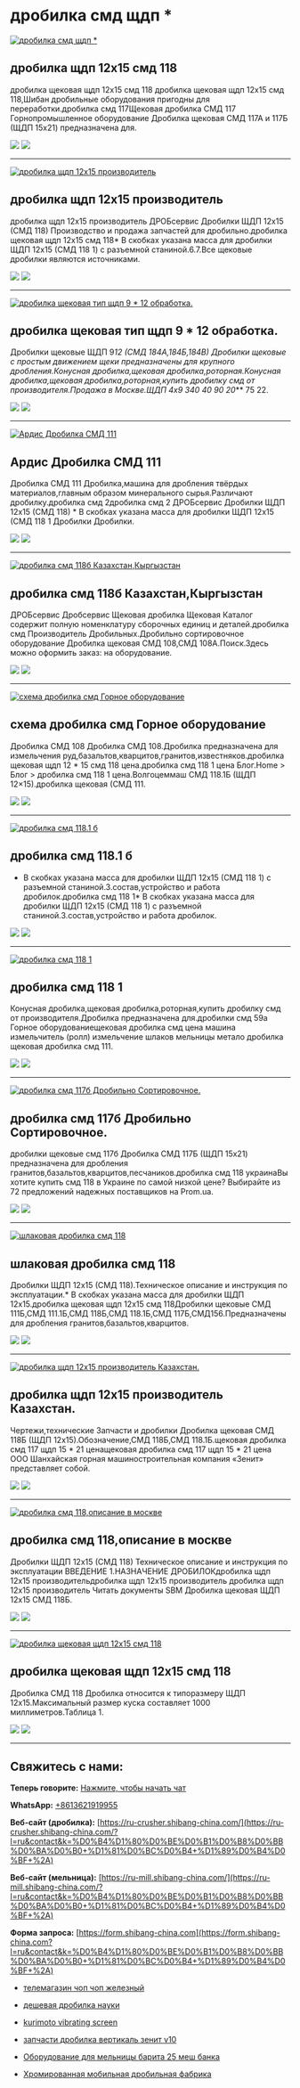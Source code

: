 # дробилка смд щдп *

<a href="https://swt.shibang-china.com/?l=ru&img&k=%D0%B4%D1%80%D0%BE%D0%B1%D0%B8%D0%BB%D0%BA%D0%B0+%D1%81%D0%BC%D0%B4+%D1%89%D0%B4%D0%BF+%2A" target="_blank">![дробилка смд щдп *](http://static.shibang-china.com/all-800x300/1286.jpg)</a>

## дробилка щдп 12х15 смд 118
дробилка щековая щдп 12х15 смд 118 дробилка щековая щдп 12х15 смд 118,Шибан дробильные оборудования пригодны для переработки.дробилка смд 117Щековая дробилка СМД 117 Горнопромышленное оборудование Дробилка щековая СМД 117А и 117Б (ЩДП 15х21) предназначена для.


<a href="https://whatsapp.shibangsoft.com/WhatsApp.php" target="_blank" title="WhatsApp">![](http://static.shibang-china.com/icon/whatsapp.png)</a> <a href="https://swt.shibang-china.com/?l=ru&icon&k=%D0%B4%D1%80%D0%BE%D0%B1%D0%B8%D0%BB%D0%BA%D0%B0+%D1%81%D0%BC%D0%B4+%D1%89%D0%B4%D0%BF+%2A" target="_blank">![](http://static.shibang-china.com/icon/chat-ru.png)</a>

---

<a href="https://swt.shibang-china.com/?l=ru&img&k=%D0%B4%D1%80%D0%BE%D0%B1%D0%B8%D0%BB%D0%BA%D0%B0+%D1%81%D0%BC%D0%B4+%D1%89%D0%B4%D0%BF+%2A" target="_blank">![дробилка щдп 12х15 производитель](http://static.shibang-china.com/all-800x300/839.jpg)</a>

## дробилка щдп 12х15 производитель
дробилка щдп 12х15 производитель ДРОБсервис Дробилки ЩДП 12х15 (СМД 118) Производство и продажа запчастей для дробильно.дробилка щековая щдп 12х15 смд 118* В скобках указана масса для дробилки ЩДП 12х15 (СМД 118 1) с разъемной станиной.6.7.Все щековые дробилки являются источниками.


<a href="https://whatsapp.shibangsoft.com/WhatsApp.php" target="_blank" title="WhatsApp">![](http://static.shibang-china.com/icon/whatsapp.png)</a> <a href="https://swt.shibang-china.com/?l=ru&icon&k=%D0%B4%D1%80%D0%BE%D0%B1%D0%B8%D0%BB%D0%BA%D0%B0+%D1%81%D0%BC%D0%B4+%D1%89%D0%B4%D0%BF+%2A" target="_blank">![](http://static.shibang-china.com/icon/chat-ru.png)</a>

---

<a href="https://swt.shibang-china.com/?l=ru&img&k=%D0%B4%D1%80%D0%BE%D0%B1%D0%B8%D0%BB%D0%BA%D0%B0+%D1%81%D0%BC%D0%B4+%D1%89%D0%B4%D0%BF+%2A" target="_blank">![дробилка щековая тип щдп 9 * 12 обработка.](http://static.shibang-china.com/all-800x300/440.jpg)</a>

## дробилка щековая тип щдп 9 * 12 обработка.
Дробилки щековые ЩДП 9*12 (СМД 184А,184Б,184В) Дробилки щековые с простым движением щеки предназначены для крупного дробления.Конусная дробилка,щековая дробилка,роторная.Конусная дробилка,щековая дробилка,роторная,купить дробилку смд от производителя.Продажа в Москве.ЩДП 4х9 340 40 90 20*** 75 22.


<a href="https://whatsapp.shibangsoft.com/WhatsApp.php" target="_blank" title="WhatsApp">![](http://static.shibang-china.com/icon/whatsapp.png)</a> <a href="https://swt.shibang-china.com/?l=ru&icon&k=%D0%B4%D1%80%D0%BE%D0%B1%D0%B8%D0%BB%D0%BA%D0%B0+%D1%81%D0%BC%D0%B4+%D1%89%D0%B4%D0%BF+%2A" target="_blank">![](http://static.shibang-china.com/icon/chat-ru.png)</a>

---

<a href="https://swt.shibang-china.com/?l=ru&img&k=%D0%B4%D1%80%D0%BE%D0%B1%D0%B8%D0%BB%D0%BA%D0%B0+%D1%81%D0%BC%D0%B4+%D1%89%D0%B4%D0%BF+%2A" target="_blank">![Ардис Дробилка СМД 111](http://static.shibang-china.com/all-800x300/950.jpg)</a>

## Ардис Дробилка СМД 111
Дробилка СМД 111 Дробилка,машина для дробления твёрдых материалов,главным образом минерального сырья.Различают дробилку.дробилка смд 2дробилка смд 2 ДРОБсервис Дробилки ЩДП 12х15 (СМД 118) * В скобках указана масса для дробилки ЩДП 12х15 (СМД 118 1 Дробилки Дробилки.


<a href="https://whatsapp.shibangsoft.com/WhatsApp.php" target="_blank" title="WhatsApp">![](http://static.shibang-china.com/icon/whatsapp.png)</a> <a href="https://swt.shibang-china.com/?l=ru&icon&k=%D0%B4%D1%80%D0%BE%D0%B1%D0%B8%D0%BB%D0%BA%D0%B0+%D1%81%D0%BC%D0%B4+%D1%89%D0%B4%D0%BF+%2A" target="_blank">![](http://static.shibang-china.com/icon/chat-ru.png)</a>

---

<a href="https://swt.shibang-china.com/?l=ru&img&k=%D0%B4%D1%80%D0%BE%D0%B1%D0%B8%D0%BB%D0%BA%D0%B0+%D1%81%D0%BC%D0%B4+%D1%89%D0%B4%D0%BF+%2A" target="_blank">![дробилка смд 118б Казахстан,Кыргызстан](http://static.shibang-china.com/all-800x300/227.jpg)</a>

## дробилка смд 118б Казахстан,Кыргызстан
ДРОБсервис Дробсервис Щековая дробилка Щековая Каталог содержит полную номенклатуру сборочных единиц и деталей.дробилка смд Производитель Дробильных.Дробильно сортировочное оборудование Дробилка щековая СМД 108,СМД 108А.Поиск.Здесь можно оформить заказ: на оборудование.


<a href="https://whatsapp.shibangsoft.com/WhatsApp.php" target="_blank" title="WhatsApp">![](http://static.shibang-china.com/icon/whatsapp.png)</a> <a href="https://swt.shibang-china.com/?l=ru&icon&k=%D0%B4%D1%80%D0%BE%D0%B1%D0%B8%D0%BB%D0%BA%D0%B0+%D1%81%D0%BC%D0%B4+%D1%89%D0%B4%D0%BF+%2A" target="_blank">![](http://static.shibang-china.com/icon/chat-ru.png)</a>

---

<a href="https://swt.shibang-china.com/?l=ru&img&k=%D0%B4%D1%80%D0%BE%D0%B1%D0%B8%D0%BB%D0%BA%D0%B0+%D1%81%D0%BC%D0%B4+%D1%89%D0%B4%D0%BF+%2A" target="_blank">![схема дробилка смд Горное оборудование](http://static.shibang-china.com/all-800x300/472.jpg)</a>

## схема дробилка смд Горное оборудование
Дробилка СМД 108 Дробилка СМД 108.Дробилка предназначена для измельчения руд,базальтов,кварцитов,гранитов,известняков.дробилка щековая щдп 12 * 15 смд 118 цена.дробилка смд 118 1 цена Блог.Home &gt; Блог &gt; дробилка смд 118 1 цена.Волгоцеммаш СМД 118.1Б (ЩДП 12&#215;15).дробилка щековая (СМД 111.


<a href="https://whatsapp.shibangsoft.com/WhatsApp.php" target="_blank" title="WhatsApp">![](http://static.shibang-china.com/icon/whatsapp.png)</a> <a href="https://swt.shibang-china.com/?l=ru&icon&k=%D0%B4%D1%80%D0%BE%D0%B1%D0%B8%D0%BB%D0%BA%D0%B0+%D1%81%D0%BC%D0%B4+%D1%89%D0%B4%D0%BF+%2A" target="_blank">![](http://static.shibang-china.com/icon/chat-ru.png)</a>

---

<a href="https://swt.shibang-china.com/?l=ru&img&k=%D0%B4%D1%80%D0%BE%D0%B1%D0%B8%D0%BB%D0%BA%D0%B0+%D1%81%D0%BC%D0%B4+%D1%89%D0%B4%D0%BF+%2A" target="_blank">![дробилка смд 118.1 б](http://static.shibang-china.com/all-800x300/1177.jpg)</a>

## дробилка смд 118.1 б
* В скобках указана масса для дробилки ЩДП 12х15 (СМД 118 1) с разъемной станиной.3.состав,устройство и работа дробилок.дробилка смд 118 1* В скобках указана масса для дробилки ЩДП 12х15 (СМД 118 1) с разъемной станиной.3.состав,устройство и работа дробилок.


<a href="https://whatsapp.shibangsoft.com/WhatsApp.php" target="_blank" title="WhatsApp">![](http://static.shibang-china.com/icon/whatsapp.png)</a> <a href="https://swt.shibang-china.com/?l=ru&icon&k=%D0%B4%D1%80%D0%BE%D0%B1%D0%B8%D0%BB%D0%BA%D0%B0+%D1%81%D0%BC%D0%B4+%D1%89%D0%B4%D0%BF+%2A" target="_blank">![](http://static.shibang-china.com/icon/chat-ru.png)</a>

---

<a href="https://swt.shibang-china.com/?l=ru&img&k=%D0%B4%D1%80%D0%BE%D0%B1%D0%B8%D0%BB%D0%BA%D0%B0+%D1%81%D0%BC%D0%B4+%D1%89%D0%B4%D0%BF+%2A" target="_blank">![дробилка смд 118 1](http://static.shibang-china.com/all-800x300/1339.jpg)</a>

## дробилка смд 118 1
Конусная дробилка,щековая дробилка,роторная,купить дробилку смд от производителя.Дробилка предназначена для.дробилки смд 59а Горное оборудованиещековая дробилка смд цена машина измельчитель (ролл) измельчение шлаков мельницы метало дробилка щековая дробилка смд 111.


<a href="https://whatsapp.shibangsoft.com/WhatsApp.php" target="_blank" title="WhatsApp">![](http://static.shibang-china.com/icon/whatsapp.png)</a> <a href="https://swt.shibang-china.com/?l=ru&icon&k=%D0%B4%D1%80%D0%BE%D0%B1%D0%B8%D0%BB%D0%BA%D0%B0+%D1%81%D0%BC%D0%B4+%D1%89%D0%B4%D0%BF+%2A" target="_blank">![](http://static.shibang-china.com/icon/chat-ru.png)</a>

---

<a href="https://swt.shibang-china.com/?l=ru&img&k=%D0%B4%D1%80%D0%BE%D0%B1%D0%B8%D0%BB%D0%BA%D0%B0+%D1%81%D0%BC%D0%B4+%D1%89%D0%B4%D0%BF+%2A" target="_blank">![дробилка смд 117б Дробильно Сортировочное.](http://static.shibang-china.com/all-800x300/993.jpg)</a>

## дробилка смд 117б Дробильно Сортировочное.
дробилки щековые смд 117б Дробилка СМД 117Б (ЩДП 15x21) предназначена для дробления гранитов,базальтов,кварцитов,песчаников.дробилка смд 118 украинаВы хотите купить смд 118 в Украине по самой низкой цене? Выбирайте из 72 предложений надежных поставщиков на Prom.ua.


<a href="https://whatsapp.shibangsoft.com/WhatsApp.php" target="_blank" title="WhatsApp">![](http://static.shibang-china.com/icon/whatsapp.png)</a> <a href="https://swt.shibang-china.com/?l=ru&icon&k=%D0%B4%D1%80%D0%BE%D0%B1%D0%B8%D0%BB%D0%BA%D0%B0+%D1%81%D0%BC%D0%B4+%D1%89%D0%B4%D0%BF+%2A" target="_blank">![](http://static.shibang-china.com/icon/chat-ru.png)</a>

---

<a href="https://swt.shibang-china.com/?l=ru&img&k=%D0%B4%D1%80%D0%BE%D0%B1%D0%B8%D0%BB%D0%BA%D0%B0+%D1%81%D0%BC%D0%B4+%D1%89%D0%B4%D0%BF+%2A" target="_blank">![шлаковая дробилка смд 118](http://static.shibang-china.com/all-800x300/1396.jpg)</a>

## шлаковая дробилка смд 118
Дробилки ЩДП 12х15 (СМД 118).Техническое описание и инструкция по эксплуатации.* В скобках указана масса для дробилки ЩДП 12х15.дробилка щековая щдп 12х15 смд 118Дробилки щековые СМД 111Б,СМД 111.1Б,СМД 118Б,СМД 118.1Б,СМД 117Б,СМД156.Предназначены для дробления гранитов,базальтов,кварцитов.


<a href="https://whatsapp.shibangsoft.com/WhatsApp.php" target="_blank" title="WhatsApp">![](http://static.shibang-china.com/icon/whatsapp.png)</a> <a href="https://swt.shibang-china.com/?l=ru&icon&k=%D0%B4%D1%80%D0%BE%D0%B1%D0%B8%D0%BB%D0%BA%D0%B0+%D1%81%D0%BC%D0%B4+%D1%89%D0%B4%D0%BF+%2A" target="_blank">![](http://static.shibang-china.com/icon/chat-ru.png)</a>

---

<a href="https://swt.shibang-china.com/?l=ru&img&k=%D0%B4%D1%80%D0%BE%D0%B1%D0%B8%D0%BB%D0%BA%D0%B0+%D1%81%D0%BC%D0%B4+%D1%89%D0%B4%D0%BF+%2A" target="_blank">![дробилка щдп 12х15 производитель Казахстан.](http://static.shibang-china.com/all-800x300/1130.jpg)</a>

## дробилка щдп 12х15 производитель Казахстан.
Чертежи,технические Запчасти и дробилки Дробилка щековая СМД 118Б (ЩДП 12х15).Обозначение,СМД 118Б,СМД 118.1Б.щековая дробилка смд 117 щдп 15 * 21 ценащековая дробилка смд 117 щдп 15 * 21 цена ООО Шанхайская горная машиностроительная компания &#171;Зенит&#187; представляет собой.


<a href="https://whatsapp.shibangsoft.com/WhatsApp.php" target="_blank" title="WhatsApp">![](http://static.shibang-china.com/icon/whatsapp.png)</a> <a href="https://swt.shibang-china.com/?l=ru&icon&k=%D0%B4%D1%80%D0%BE%D0%B1%D0%B8%D0%BB%D0%BA%D0%B0+%D1%81%D0%BC%D0%B4+%D1%89%D0%B4%D0%BF+%2A" target="_blank">![](http://static.shibang-china.com/icon/chat-ru.png)</a>

---

<a href="https://swt.shibang-china.com/?l=ru&img&k=%D0%B4%D1%80%D0%BE%D0%B1%D0%B8%D0%BB%D0%BA%D0%B0+%D1%81%D0%BC%D0%B4+%D1%89%D0%B4%D0%BF+%2A" target="_blank">![дробилка смд 118,описание в москве](http://static.shibang-china.com/all-800x300/436.jpg)</a>

## дробилка смд 118,описание в москве
Дробилки ЩДП 12х15 (СМД 118) Техническое описание и инструкция по эксплуатации ВВЕДЕНИЕ 1.НАЗНАЧЕНИЕ ДРОБИЛОКдробилка щдп 12х15 производительдробилка щдп 12х15 производитель дробилка щдп 12х15 производитель Читать документы SBM Дробилка щековая ЩДП 12х15 СМД 118Б.


<a href="https://whatsapp.shibangsoft.com/WhatsApp.php" target="_blank" title="WhatsApp">![](http://static.shibang-china.com/icon/whatsapp.png)</a> <a href="https://swt.shibang-china.com/?l=ru&icon&k=%D0%B4%D1%80%D0%BE%D0%B1%D0%B8%D0%BB%D0%BA%D0%B0+%D1%81%D0%BC%D0%B4+%D1%89%D0%B4%D0%BF+%2A" target="_blank">![](http://static.shibang-china.com/icon/chat-ru.png)</a>

---

<a href="https://swt.shibang-china.com/?l=ru&img&k=%D0%B4%D1%80%D0%BE%D0%B1%D0%B8%D0%BB%D0%BA%D0%B0+%D1%81%D0%BC%D0%B4+%D1%89%D0%B4%D0%BF+%2A" target="_blank">![дробилка щековая щдп 12х15 смд 118](http://static.shibang-china.com/all-800x300/1223.jpg)</a>

## дробилка щековая щдп 12х15 смд 118
Дробилка СМД 118 Дробилка относится к типоразмеру ЩДП 12х15.Максимальный размер куска составляет 1000 миллиметров.Таблица 1.

<a href="https://whatsapp.shibangsoft.com/WhatsApp.php" target="_blank" title="WhatsApp">![](http://static.shibang-china.com/icon/whatsapp.png)</a> <a href="https://swt.shibang-china.com/?l=ru&icon&k=%D0%B4%D1%80%D0%BE%D0%B1%D0%B8%D0%BB%D0%BA%D0%B0+%D1%81%D0%BC%D0%B4+%D1%89%D0%B4%D0%BF+%2A" target="_blank">![](http://static.shibang-china.com/icon/chat-ru.png)</a>

---
## Свяжитесь с нами:

**Теперь говорите:** [Нажмите, чтобы начать чат](https://swt.shibang-china.com?l=ru&contact&k=%D0%B4%D1%80%D0%BE%D0%B1%D0%B8%D0%BB%D0%BA%D0%B0+%D1%81%D0%BC%D0%B4+%D1%89%D0%B4%D0%BF+%2A)

**WhatsApp:**  [+8613621919955](https://whatsapp.shibangsoft.com/WhatsApp.php)

**Веб-сайт (дробилка):** [https://ru-crusher.shibang-china.com/](https://ru-crusher.shibang-china.com/?l=ru&contact&k=%D0%B4%D1%80%D0%BE%D0%B1%D0%B8%D0%BB%D0%BA%D0%B0+%D1%81%D0%BC%D0%B4+%D1%89%D0%B4%D0%BF+%2A)

**Веб-сайт (мельница):** [https://ru-mill.shibang-china.com/](https://ru-mill.shibang-china.com/?l=ru&contact&k=%D0%B4%D1%80%D0%BE%D0%B1%D0%B8%D0%BB%D0%BA%D0%B0+%D1%81%D0%BC%D0%B4+%D1%89%D0%B4%D0%BF+%2A)

**Форма запроса:** [https://form.shibang-china.com](https://form.shibang-china.com?l=ru&contact&k=%D0%B4%D1%80%D0%BE%D0%B1%D0%B8%D0%BB%D0%BA%D0%B0+%D1%81%D0%BC%D0%B4+%D1%89%D0%B4%D0%BF+%2A)

* [телемагазин чоп чоп железный](../112/%D1%82%D0%B5%D0%BB%D0%B5%D0%BC%D0%B0%D0%B3%D0%B0%D0%B7%D0%B8%D0%BD%20%D1%87%D0%BE%D0%BF%20%D1%87%D0%BE%D0%BF%20%D0%B6%D0%B5%D0%BB%D0%B5%D0%B7%D0%BD%D1%8B%D0%B9.md)

* [дешевая дробилка науки](../117/%D0%B4%D0%B5%D1%88%D0%B5%D0%B2%D0%B0%D1%8F%20%D0%B4%D1%80%D0%BE%D0%B1%D0%B8%D0%BB%D0%BA%D0%B0%20%D0%BD%D0%B0%D1%83%D0%BA%D0%B8.md)

* [kurimoto vibrating screen](../107/kurimoto%20vibrating%20screen.md)

* [запчасти дробилка вертикаль зенит v10](../117/%D0%B7%D0%B0%D0%BF%D1%87%D0%B0%D1%81%D1%82%D0%B8%20%D0%B4%D1%80%D0%BE%D0%B1%D0%B8%D0%BB%D0%BA%D0%B0%20%D0%B2%D0%B5%D1%80%D1%82%D0%B8%D0%BA%D0%B0%D0%BB%D1%8C%20%D0%B7%D0%B5%D0%BD%D0%B8%D1%82%20v10.md)

* [Оборудование для мельницы барита 25 меш банка](../117/%D0%9E%D0%B1%D0%BE%D1%80%D1%83%D0%B4%D0%BE%D0%B2%D0%B0%D0%BD%D0%B8%D0%B5%20%D0%B4%D0%BB%D1%8F%20%D0%BC%D0%B5%D0%BB%D1%8C%D0%BD%D0%B8%D1%86%D1%8B%20%D0%B1%D0%B0%D1%80%D0%B8%D1%82%D0%B0%2025%20%D0%BC%D0%B5%D1%88%20%D0%B1%D0%B0%D0%BD%D0%BA%D0%B0.md)

* [Хромированная мобильная дробильная фабрика](../118/%D0%A5%D1%80%D0%BE%D0%BC%D0%B8%D1%80%D0%BE%D0%B2%D0%B0%D0%BD%D0%BD%D0%B0%D1%8F%20%D0%BC%D0%BE%D0%B1%D0%B8%D0%BB%D1%8C%D0%BD%D0%B0%D1%8F%20%D0%B4%D1%80%D0%BE%D0%B1%D0%B8%D0%BB%D1%8C%D0%BD%D0%B0%D1%8F%20%D1%84%D0%B0%D0%B1%D1%80%D0%B8%D0%BA%D0%B0.md)